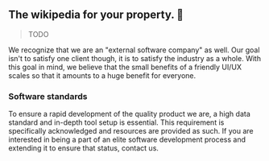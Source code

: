 ## The wikipedia for your property. 🏡
> TODO

We recognize that we are an "external software company" as well. Our goal isn't to satisfy one client though, it is to satisfy the industry as a whole. With this goal in mind, we believe that the small benefits of a friendly UI/UX scales so that it amounts to a huge benefit for everyone.

### Software standards
To ensure a rapid development of the quality product we are, a high data standard and in-depth tool setup is essential. This requirement is specifically acknowledged and resources are provided as such. If you are interested in being a part of an elite software development process and extending it to ensure that status, contact us.
